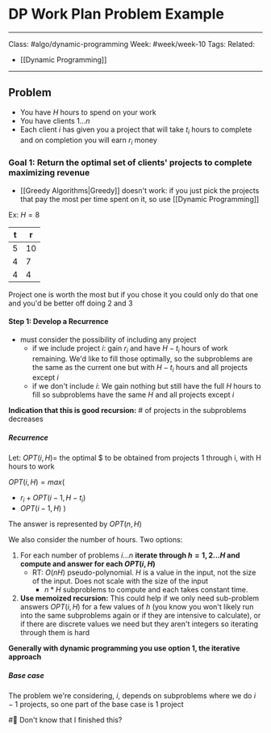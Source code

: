 # DP Work Plan Problem Example

---

Class: #algo/dynamic-programming 
Week: #week/week-10 
Tags: 
Related:
- [[Dynamic Programming]]

---

## Problem
- You have $H$ hours to spend on your work
- You have clients $1... n$
- Each client $i$ has given you a project that will take $t_i$ hours to complete and on completion you will earn $r_i$ money

### Goal 1: Return the optimal set of clients' projects to complete maximizing revenue
- [[Greedy Algorithms|Greedy]] doesn't work: if you just pick the projects that pay the most per time spent on it, so use [[Dynamic Programming]]

Ex: $H = 8$

| t   | r   |
| --- | --- |
| 5   | 10  |
| 4   | 7   |
| 4   | 4   |

Project one is worth the most but if you chose it you could only do that one and you'd be better off doing 2 and 3

#### Step 1: Develop a Recurrence
- must consider the possibility of including any project
	- if we include project $i$: gain $r_i$ and have $H-t_i$ hours of work remaining. We'd like to fill those optimally, so the subproblems are the same as the current one but with $H-t_i$ hours and all projects except $i$
	- if we don't include $i$: We gain nothing but still have the full $H$ hours to fill so subproblems have the same $H$ and all projects except $i$

**Indication that this is good recursion:** # of projects in the subproblems decreases

##### Recurrence
Let:
$OPT(i, H) =$ the optimal $ to be obtained from projects 1 through i, with H hours to work

$OPT(i, H) = max($
- $r_i + OPT(i - 1, H- t_i)$
- $OPT(i-1, H)$
$)$

The answer is represented by $OPT(n, H)$

We also consider the number of hours.
Two options:
1. For each number of problems $i ... n$ **iterate through $h = 1, 2... H$ and compute and answer for each $OPT(i, H)$**
	- RT: $O(nH)$ pseudo-polynomial. $H$ is a value in the input, not the size of the input. Does not scale with the size of the input
		- $n*H$ subproblems to compute and each takes constant time. 
2. **Use memoized recursion:** This could help if we only need sub-problem answers $OPT(i, H)$ for a few values of $h$ (you know you won't likely run into the same subproblems again or if they are intensive to calculate), or if there are discrete values we need but they aren't integers so iterating through them is hard

**Generally with dynamic programming you use option 1, the iterative approach**

##### Base case
The problem we're considering, $i$, depends on subproblems where we do $i-1$ projects, so one part of the base case is 1 project 

#📌  Don't know that I finished this?

